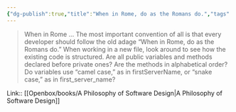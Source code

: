 ```yaml
---
{"dg-publish":true,"title":"When in Rome, do as the Romans do.","tags":["quotes"],"date":"2023-05-30T09:13:47+04:00","modified_at":"2023-08-11T15:27:57+03:00","alias":"When in Rome, do as the Romans do.","dg-path":"/quotes/202305300913.md","permalink":"/quotes/202305300913/","dgPassFrontmatter":true}
---
```



> When in Rome ... The most important convention of all is that every developer should follow the old adage “When in Rome, do as the Romans do.” When working in a new file, look around to see how the existing code is structured. Are all public variables and methods declared before private ones? Are the methods in alphabetical order? Do variables use “camel case,” as in firstServerName, or “snake case,” as in first_server_name?

Link:: [[Openbox/books/A Philosophy of Software Design|A Philosophy of Software Design]]
